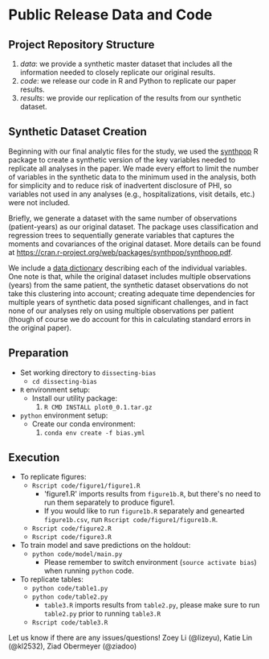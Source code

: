 # Public Release Data and Code

## Project Repository Structure
1. *data*: we provide a synthetic master dataset that includes all the information needed
   to closely replicate our original results.
2. *code*: we release our code in R and Python to replicate our paper results.
3. *results*: we provide our replication of the results from our synthetic dataset.

## Synthetic Dataset Creation

Beginning with our final analytic files for the study, we used the [synthpop](https://cran.r-project.org/web/packages/synthpop/index.html) R package to create a synthetic version of the key variables needed to replicate all analyses in the paper. We made every effort to limit the number of variables in the synthetic data to the minimum used in the analysis, both for simplicity and to reduce risk of inadvertent disclosure of PHI, so variables not used in any analyses (e.g., hospitalizations, visit details, etc.) were not included.

Briefly, we generate a dataset with the same number of observations (patient-years) as our original dataset. The package uses classification and regression trees to sequentially generate variables that captures the moments and covariances of the original dataset. More details can be found at https://cran.r-project.org/web/packages/synthpop/synthpop.pdf.

We include a [data dictionary](./data/data_dictionary.md) describing each of the individual variables. One note is that, while the original dataset includes multiple observations (years) from the same patient, the synthetic dataset observations do not take this clustering into account; creating adequate time dependencies for multiple years of synthetic data posed significant challenges, and in fact none of our analyses rely on using multiple observations per patient (though of course we do account for this in calculating standard errors in the original paper).


## Preparation

- Set working directory to `dissecting-bias`
    - `cd dissecting-bias`
- `R` environment setup:
    - Install our utility package:
        1. `R CMD INSTALL plot0_0.1.tar.gz`
- `python` environment setup:
    - Create our conda environment:
        1. `conda env create -f bias.yml`

## Execution
- To replicate figures:
    - `Rscript code/figure1/figure1.R`
        - 'figure1.R' imports results from `figure1b.R`, but there's no need to
          run them separately to produce figure1.
        - If you would like to run `figure1b.R` separately and genearted `figure1b.csv`, run `Rscript code/figure1/figure1b.R`.
    - `Rscript code/figure2.R`
    - `Rscript code/figure3.R`
- To train model and save predictions on the holdout:
    - `python code/model/main.py`
        - Please remember to switch environment (`source activate bias`) when running `python` code.
- To replicate tables:
    - `python code/table1.py`
    - `python code/table2.py`
        - `table3.R` imports results from `table2.py`, please make sure to run
          `table2.py` prior to running `table3.R`
    - `Rscript code/table3.R`

Let us know if there are any issues/questions! Zoey Li (@lizeyu), Katie Lin (@kl2532), Ziad Obermeyer (@ziadoo)
